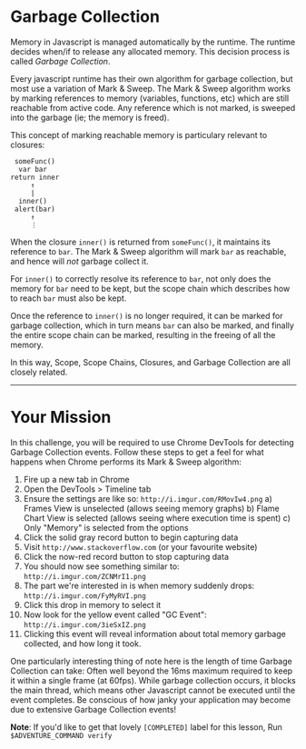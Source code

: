 # Garbage Collection

Memory in Javascript is managed automatically by the runtime. The runtime
decides when/if to release any allocated memory. This decision process is called
_Garbage Collection_.

Every javascript runtime has their own algorithm for garbage collection, but
most use a variation of Mark & Sweep. The Mark & Sweep algorithm works by
marking references to memory (variables, functions, etc) which are still
reachable from active code. Any reference which is not marked, is sweeped into
the garbage (ie; the memory is freed).

This concept of marking reachable memory is particulary relevant to closures:

```
 someFunc()
  var bar
return inner
     ↑
     |
  inner()
 alert(bar)
     ↑
     ⋮
```

When the closure `inner()` is returned from `someFunc()`, it maintains its
reference to `bar`. The Mark & Sweep algorithm will mark `bar` as reachable, and
hence will _not_ garbage collect it.

For `inner()` to correctly resolve its reference to `bar`, not only does the
memory for `bar` need to be kept, but the scope chain which describes how to
reach `bar` must also be kept.

Once the reference to `inner()` is no longer required, it can be marked for
garbage collection, which in turn means `bar` can also be marked, and finally
the entire scope chain can be marked, resulting in the freeing of all the
memory.

In this way, Scope, Scope Chains, Closures, and Garbage Collection are all
closely related.

----

# Your Mission

In this challenge, you will be required to use Chrome DevTools for detecting
Garbage Collection events. Follow these steps to get a feel for what happens
when Chrome performs its Mark & Sweep algorithm:

1)  Fire up a new tab in Chrome
2)  Open the DevTools > Timeline tab
3)  Ensure the settings are like so: `http://i.imgur.com/RMovIw4.png`
  a) Frames View is unselected (allows seeing memory graphs)
  b) Flame Chart View is selected (allows seeing where execution time is spent)
  c) Only "Memory" is selected from the options
4)  Click the solid gray record button to begin capturing data
5)  Visit `http://www.stackoverflow.com` (or your favourite website)
6)  Click the now-red record button to stop capturing data
7)  You should now see something similar to: `http://i.imgur.com/ZCNMrI1.png`
8)  The part we're interested in is when memory suddenly drops:
    `http://i.imgur.com/FyMyRVI.png`
9)  Click this drop in memory to select it
10) Now look for the yellow event called "GC Event": `http://i.imgur.com/3ieSxIZ.png`
11) Clicking this event will reveal information about total memory garbage
    collected, and how long it took.

One particularly interesting thing of note here is the length of time Garbage
Collection can take: Often well beyond the 16ms maximum required to keep it
within a single frame (at 60fps). While garbage collection occurs, it blocks the
main thread, which means other Javascript cannot be executed until the event
completes. Be conscious of how janky your application may become due to
extensive Garbage Collection events!

**Note**: If you'd like to get that lovely `[COMPLETED]` label for this lesson,
Run `$ADVENTURE_COMMAND verify`
